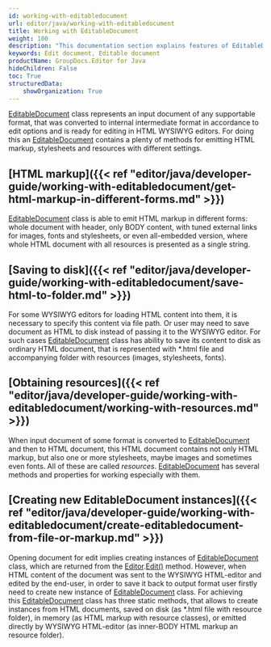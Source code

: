 ```yaml
---
id: working-with-editabledocument
url: editor/java/working-with-editabledocument
title: Working with EditableDocument
weight: 100
description: "This documentation section explains features of EditableDocument class when editing document with GroupDocs.Editor for Java API."
keywords: Edit document, Editable document
productName: GroupDocs.Editor for Java
hideChildren: False
toc: True
structuredData:
    showOrganization: True
---
```

[EditableDocument](https://reference.groupdocs.com/editor/java/com.groupdocs.editor/editabledocument) class represents an input document of any supportable format, that was converted to internal intermediate format in accordance to edit options and is ready for editing in HTML WYSIWYG editors. For doing this an [EditableDocument](https://reference.groupdocs.com/editor/java/com.groupdocs.editor/editabledocument) contains a plenty of methods for emitting HTML markup, stylesheets and resources with different settings.

## [HTML markup]({{< ref "editor/java/developer-guide/working-with-editabledocument/get-html-markup-in-different-forms.md" >}})

[EditableDocument](https://reference.groupdocs.com/editor/java/com.groupdocs.editor/editabledocument) class is able to emit HTML markup in different forms: whole document with header, only BODY content, with tuned external links for images, fonts and stylesheets, or even all-embedded version, where whole HTML document with all resources is presented as a single string.

## [Saving to disk]({{< ref "editor/java/developer-guide/working-with-editabledocument/save-html-to-folder.md" >}})

For some WYSIWYG editors for loading HTML content into them, it is necessary to specify this content via file path. Or user may need to save document as HTML to disk instead of passing it to the WYSIWYG editor. For such cases [EditableDocument](https://reference.groupdocs.com/editor/java/com.groupdocs.editor/editabledocument) class has ability to save its content to disk as ordinary HTML document, that is represented with \*.html file and accompanying folder with resources (images, stylesheets, fonts).

## [Obtaining resources]({{< ref "editor/java/developer-guide/working-with-editabledocument/working-with-resources.md" >}})

When input document of some format is converted to [EditableDocument](https://reference.groupdocs.com/editor/java/com.groupdocs.editor/editabledocument) and then to HTML document, this HTML document contains not only HTML markup, but also one or more stylesheets, maybe images and sometimes even fonts. All of these are called *resources*. [EditableDocument](https://reference.groupdocs.com/editor/java/com.groupdocs.editor/editabledocument) has several methods and properties for working especially with them.

## [Creating new EditableDocument instances]({{< ref "editor/java/developer-guide/working-with-editabledocument/create-editabledocument-from-file-or-markup.md" >}})

Opening document for edit implies creating instances of [EditableDocument](https://reference.groupdocs.com/editor/java/com.groupdocs.editor/editabledocument) class, which are returned from the [Editor](https://reference.groupdocs.com/editor/java/com.groupdocs.editor/editor).[Edit()](https://reference.groupdocs.com/editor/java/com.groupdocs.editor/editor#edit()) method. However, when HTML content of the document was sent to the WYSIWYG HTML-editor and edited by the end-user, in order to save it back to output format user firstly need to create new instance of [EditableDocument](https://reference.groupdocs.com/editor/java/com.groupdocs.editor/editabledocument) class. For achieving this [EditableDocument](https://reference.groupdocs.com/editor/java/com.groupdocs.editor/editabledocument) class has three static methods, that allows to create instances from HTML documents, saved on disk (as \*.html file with resource folder), in memory (as HTML markup with resource classes), or emitted directly by WYSIWYG HTML-editor (as inner-BODY HTML markup an resource folder).
